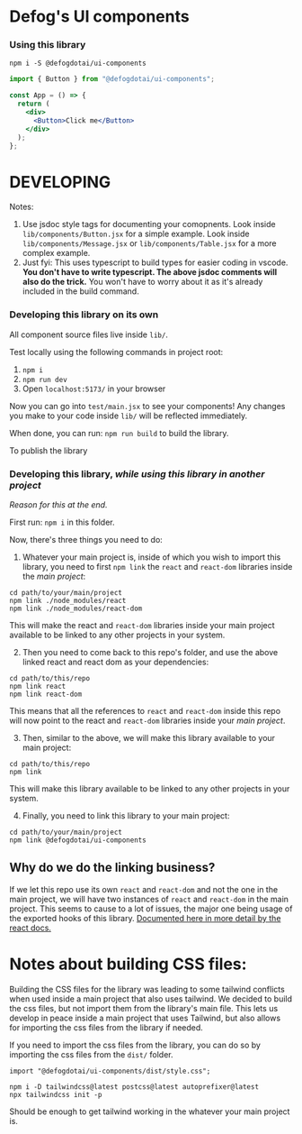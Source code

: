 # Defog's UI components

### Using this library

`npm i -S @defogdotai/ui-components`

```jsx
import { Button } from "@defogdotai/ui-components";

const App = () => {
  return (
    <div>
      <Button>Click me</Button>
    </div>
  );
};
```

# DEVELOPING

Notes:

1. Use jsdoc style tags for documenting your comopnents. Look inside `lib/components/Button.jsx` for a simple example. Look inside `lib/components/Message.jsx` or `lib/components/Table.jsx` for a more complex example.
2. Just fyi: This uses typescript to build types for easier coding in vscode. **You don't have to write typescript. The above jsdoc comments will also do the trick.** You won't have to worry about it as it's already included in the build command.

### Developing this library on its own

All component source files live inside `lib/`.

Test locally using the following commands in project root:

1. `npm i`
2. `npm run dev`
3. Open `localhost:5173/` in your browser

Now you can go into `test/main.jsx` to see your components! Any changes you make to your code inside `lib/` will be reflected immediately.

When done, you can run: `npm run build` to build the library.

To publish the library

### Developing this library, _while using this library in another project_

_Reason for this at the end._

First run: `npm i` in this folder.

Now, there's three things you need to do:

1. Whatever your main project is, inside of which you wish to import this library, you need to first `npm link` the `react` and `react-dom` libraries inside the _main project_:

```
cd path/to/your/main/project
npm link ./node_modules/react
npm link ./node_modules/react-dom
```

This will make the react and `react-dom` libraries inside your main project available to be linked to any other projects in your system.

2. Then you need to come back to this repo's folder, and use the above linked react and react dom as your dependencies:

```
cd path/to/this/repo
npm link react
npm link react-dom
```

This means that all the references to `react` and `react-dom` inside this repo will now point to the react and `react-dom` libraries inside your _main project_.

3. Then, similar to the above, we will make this library available to your main project:

```
cd path/to/this/repo
npm link
```

This will make this library available to be linked to any other projects in your system.

4. Finally, you need to link this library to your main project:

```
cd path/to/your/main/project
npm link @defogdotai/ui-components
```

## Why do we do the linking business?

If we let this repo use its own `react` and `react-dom` and not the one in the main project, we will have two instances of `react` and `react-dom` in the main project. This seems to cause to a lot of issues, the major one being usage of the exported hooks of this library. [Documented here in more detail by the react docs.](https://legacy.reactjs.org/warnings/invalid-hook-call-warning.html)

# Notes about building CSS files:

Building the CSS files for the library was leading to some tailwind conflicts when used inside a main project that also uses tailwind. We decided to build the css files, but not import them from the library's main file. This lets us develop in peace inside a main project that uses Tailwind, but also allows for importing the css files from the library if needed.

If you need to import the css files from the library, you can do so by importing the css files from the `dist/` folder.

```
import "@defogdotai/ui-components/dist/style.css";
```

```
npm i -D tailwindcss@latest postcss@latest autoprefixer@latest
npx tailwindcss init -p
```

Should be enough to get tailwind working in the whatever your main project is.
